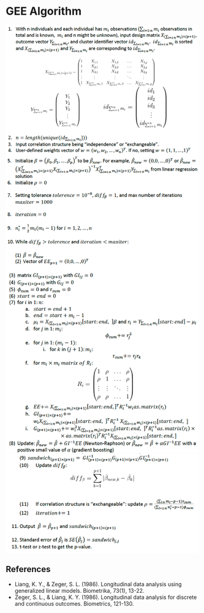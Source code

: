 # GEE Algorithm

<img align="center" src="geeAlgorithm/geealgo1.png" width="600">
<img align="center" src="geeAlgorithm/geealgo2.png" width="600">
<img align="center" src="geeAlgorithm/geealgo3.png" width="600">
<img align="center" src="geeAlgorithm/geealgo4.png" width="600">

## References
* Liang, K. Y., & Zeger, S. L. (1986). Longitudinal data analysis using generalized linear models. Biometrika, 73(1), 13-22.
* Zeger, S. L., & Liang, K. Y. (1986). Longitudinal data analysis for discrete and continuous outcomes. Biometrics, 121-130.